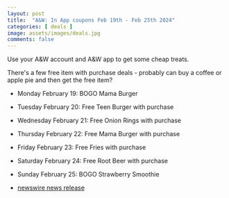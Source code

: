 ```yaml
---
layout: post
title:  "A&W: In App coupons Feb 19th - Feb 25th 2024"
categories: [ deals ]
image: assets/images/deals.jpg
comments: false
---
```


Use your A&W account and A&W app to get some cheap treats.

There's a few free item with purchase deals - probably can buy a coffee or apple pie and then get the free item?

- Monday February 19: BOGO Mama Burger
- Tuesday February 20: Free Teen Burger with purchase
- Wednesday February 21: Free Onion Rings with purchase
- Thursday February 22: Free Mama Burger with purchase
- Friday February 23: Free Fries with purchase
- Saturday February 24: Free Root Beer with purchase
- Sunday February 25: BOGO Strawberry Smoothie

- [newswire news release ](https://www.newswire.ca/news-releases/a-amp-w-celebrates-family-day-with-a-week-of-burger-family-deals-through-the-a-amp-w-mobile-app-819690666.html)

